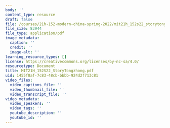 ```yaml
---
body: ''
content_type: resource
draft: false
file: /courses/21h-152-modern-china-spring-2022/mit21h_152s22_storytongzhong.pdf
file_size: 83944
file_type: application/pdf
image_metadata:
  caption: ''
  credit: ''
  image-alt: ''
learning_resource_types: []
license: https://creativecommons.org/licenses/by-nc-sa/4.0/
resourcetype: Document
title: MIT21H_152S22_StoryTongzhong.pdf
uid: 1455f8af-7c83-48cb-bbbb-924d2f713c81
video_files:
  video_captions_file: ''
  video_thumbnail_file: ''
  video_transcript_file: ''
video_metadata:
  video_speakers: ''
  video_tags: ''
  youtube_description: ''
  youtube_id: ''
---
```

